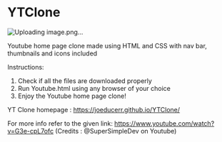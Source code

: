 # YTClone

![Uploading image.png…]()


Youtube home page clone made using HTML and CSS with nav bar, thumbnails and icons included

Instructions:
1. Check if all the files are downloaded properly
2. Run Youtube.html using any browser of your choice
3. Enjoy the Youtube home page clone!

YT Clone homepage : https://joeducerr.github.io/YTClone/

   For more info refer to the given link:
   https://www.youtube.com/watch?v=G3e-cpL7ofc
   (Credits : @SuperSimpleDev on Youtube)
